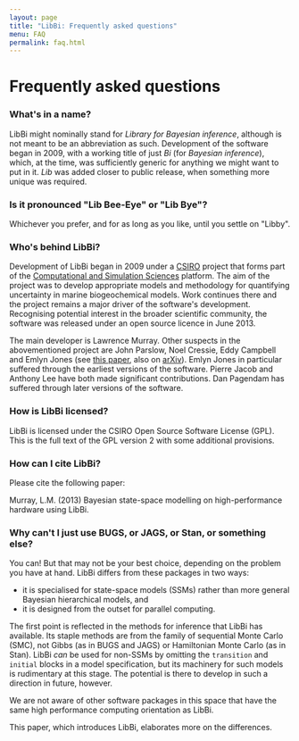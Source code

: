 ```yaml
---
layout: page
title: "LibBi: Frequently asked questions"
menu: FAQ
permalink: faq.html
---
```


Frequently asked questions
==========================

### What's in a name?

LibBi might nominally stand for *Library for Bayesian inference*, although is
not meant to be an abbreviation as such. Development of the software began in
2009, with a working title of just *Bi* (for *Bayesian inference*), which, at
the time, was sufficiently generic for anything we might want to put in
it. *Lib* was added closer to public release, when something more unique was
required.


### Is it pronounced &quot;Lib Bee-Eye&quot; or &quot;Lib Bye&quot;?

Whichever you prefer, and for as long as you like, until you settle on
&quot;Libby&quot;.


### Who's behind LibBi?

Development of LibBi began in 2009 under a [CSIRO](http://www.csiro.au)
project that forms part of the [Computational and Simulation
Sciences](http://www.csiro.au/en/Organisation-Structure/Divisions/Mathematics-Informatics-and-Statistics/Computational-simulation-sciences.aspx)
platform. The aim of the project was to develop appropriate models and
methodology for quantifying uncertainty in marine biogeochemical models. Work
continues there and the project remains a major driver of the software's
development. Recognising potential interest in the broader scientific
community, the software was released under an open source licence in June
2013.

The main developer is Lawrence Murray. Other suspects in the abovementioned
project are John Parslow, Noel Cressie, Eddy Campbell and Emlyn Jones (see
[this paper](http://www.esajournals.org/doi/abs/10.1890/12-0312.1), also on
[arXiv](http://arxiv.org/abs/1211.1717)). Emlyn Jones in particular suffered
through the earliest versions of the software. Pierre Jacob and Anthony Lee
have both made significant contributions. Dan Pagendam has suffered through
later versions of the software.

### How is LibBi licensed?

LibBi is licensed under the CSIRO Open Source Software License (GPL). This is
the full text of the GPL version 2 with some additional provisions.

### How can I cite LibBi?

Please cite the following paper:

Murray, L.M. (2013) Bayesian state-space modelling on high-performance hardware using LibBi.

### Why can't I just use BUGS, or JAGS, or Stan, or something else?

You can! But that may not be your best choice, depending on the problem you
have at hand. LibBi differs from these packages in two ways:

* it is specialised for state-space models (SSMs) rather than more general
  Bayesian hierarchical models, and
* it is designed from the outset for parallel computing.

The first point is reflected in the methods for inference that LibBi has
available. Its staple methods are from the family of sequential Monte Carlo
(SMC), not Gibbs (as in BUGS and JAGS) or Hamiltonian Monte Carlo (as in
Stan). LibBi *can* be used for non-SSMs by omitting the `transition` and
`initial` blocks in a model specification, but its machinery for such models
is rudimentary at this stage. The potential is there to develop in such a
direction in future, however.

We are not aware of other software packages in this space that have the same
high performance computing orientation as LibBi.

This paper, which introduces LibBi, elaborates more on the differences.
